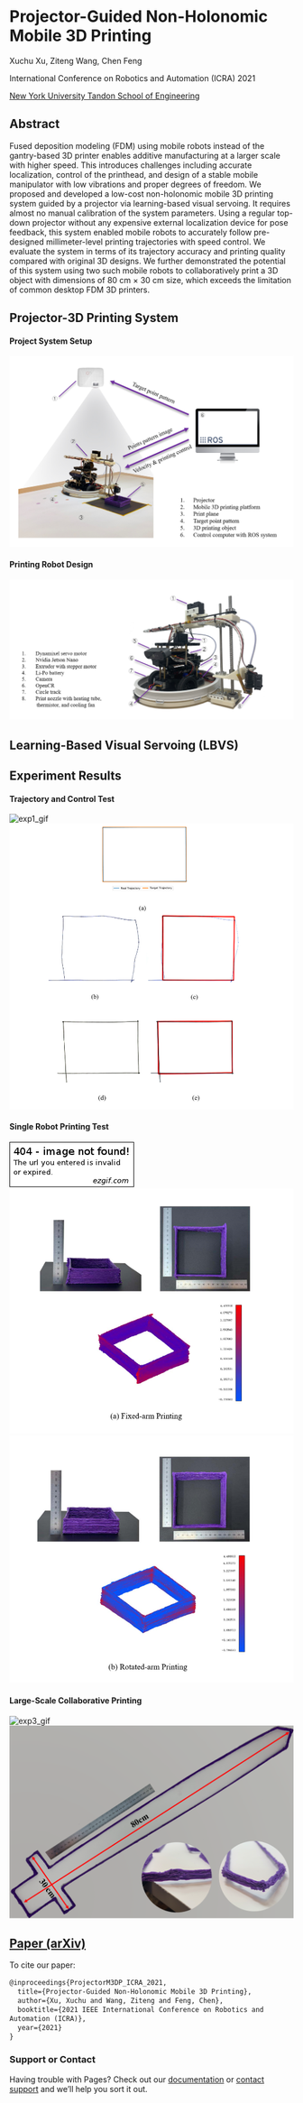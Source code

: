 # Projector-Guided Non-Holonomic Mobile 3D Printing

Xuchu Xu, Ziteng Wang, Chen Feng

International Conference on Robotics and Automation (ICRA) 2021

[New York University Tandon School of Engineering](https://ai4ce.github.io)

## Abstract
Fused deposition modeling (FDM) using mobile robots instead of the gantry-based 3D printer enables additive manufacturing at a larger scale with higher speed. This introduces challenges including accurate localization, control of the printhead, and design of a stable mobile manipulator with low vibrations and proper degrees of freedom. We proposed and developed a low-cost non-holonomic mobile 3D printing system guided by a projector via learning-based visual servoing. It requires almost no manual calibration of the system parameters. Using a regular top-down projector without any expensive external localization device for pose feedback, this system enabled mobile robots to accurately follow pre-designed millimeter-level printing trajectories with speed control. We evaluate the system in terms of its trajectory accuracy and printing quality compared with original 3D designs. We further demonstrated the potential of this system using two such mobile robots to collaboratively print a 3D object with dimensions of 80 cm × 30 cm size, which exceeds the limitation of common desktop FDM 3D printers.

## Projector-3D Printing System 
#### Project System Setup
![System Setup](https://github.com/ai4ce/Mobile3DPrinting/blob/main/Figures/01.png)

#### Printing Robot Design
![Robot Design](https://github.com/ai4ce/Mobile3DPrinting/blob/main/Figures/02.png)

## Learning-Based Visual Servoing (LBVS)

## Experiment Results
#### Trajectory and Control Test
![exp1_gif](https://github.com/ai4ce/Mobile3DPrinting/blob/main/Figures/05.gif)
![exp1](https://github.com/ai4ce/Mobile3DPrinting/blob/main/Figures/05.png)
#### Single Robot Printing Test
![exp2_gif](https://github.com/ai4ce/Mobile3DPrinting/blob/main/Figures/06.gif)
![exp2-1](https://github.com/ai4ce/Mobile3DPrinting/blob/main/Figures/06.png)
![exp2-2](https://github.com/ai4ce/Mobile3DPrinting/blob/main/Figures/07.png)
#### Large-Scale Collaborative Printing
![exp3_gif](https://github.com/ai4ce/Mobile3DPrinting/blob/main/Figures/08.gif)
![exp3](https://github.com/ai4ce/Mobile3DPrinting/blob/main/Figures/08.png)

## [Paper (arXiv)](https://arxiv.org/abs/2105.08950)
To cite our paper:
```
@inproceedings{ProjectorM3DP_ICRA_2021,
  title={Projector-Guided Non-Holonomic Mobile 3D Printing},
  author={Xu, Xuchu and Wang, Ziteng and Feng, Chen},
  booktitle={2021 IEEE International Conference on Robotics and Automation (ICRA)},
  year={2021}
}
```


### Support or Contact

Having trouble with Pages? Check out our [documentation](https://docs.github.com/categories/github-pages-basics/) or [contact support](https://support.github.com/contact) and we’ll help you sort it out.
